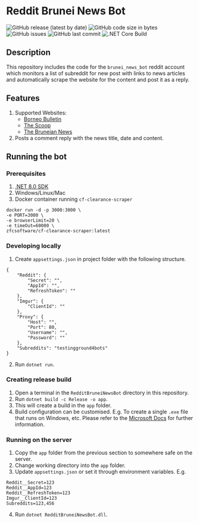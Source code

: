 # Reddit Brunei News Bot

![GitHub release (latest by date)](https://img.shields.io/github/v/release/dsychin/RedditBruneiNewsBot)
![GitHub code size in bytes](https://img.shields.io/github/languages/code-size/dsychin/RedditBruneiNewsBot)
![GitHub issues](https://img.shields.io/github/issues-raw/dsychin/RedditBruneiNewsBot)
![GitHub last commit](https://img.shields.io/github/last-commit/dsychin/RedditBruneiNewsBot)
![.NET Core Build](https://github.com/dsychin/RedditBruneiNewsBot/workflows/.NET%20Core%20Build/badge.svg)

## Description

This repository includes the code for the `brunei_news_bot` reddit account which monitors a list of subreddit for new post with links to news articles and automatically scrape the website for the content and post it as a reply.

## Features

1. Supported Websites:
   - [Borneo Bulletin](https://www.borneobulletin.com.bn)
   - [The Scoop](https://thescoop.co)
   - [The Bruneian News](https://www.thebruneian.news/)
2. Posts a comment reply with the news title, date and content.

## Running the bot

### Prerequisites

1. [.NET 8.0 SDK](https://dotnet.microsoft.com/download)
2. Windows/Linux/Mac
3. Docker container running `cf-clearance-scraper`

```
docker run -d -p 3000:3000 \
-e PORT=3000 \
-e browserLimit=20 \
-e timeOut=60000 \
zfcsoftware/cf-clearance-scraper:latest
```

### Developing locally

1. Create `appsettings.json` in project folder with the following structure.

```
{
    "Reddit": {
        "Secret": "",
        "AppId": "",
        "RefreshToken": ""
    },
    "Imgur": {
        "ClientId": ""
    },
    "Proxy": {
        "Host": "",
        "Port": 80,
        "Username": "",
        "Password": ""
    },
    "Subreddits": "testingground4bots"
}
```

2. Run `dotnet run`.

### Creating release build

1. Open a terminal in the `RedditBruneiNewsBot` directory in this repository.
2. Run `dotnet build -c Release -o app`.
3. This will create a build in the `app` folder.
4. Build configuration can be customised. E.g. To create a single `.exe` file that runs on Windows, etc.
   Please refer to the [Microsoft Docs](https://docs.microsoft.com/en-us/dotnet/core/tools/dotnet-build) for further information.

### Running on the server

1. Copy the `app` folder from the previous section to somewhere safe on the server.
2. Change working directory into the `app` folder.
3. Update `appsettings.json` or set it through environment variables. E.g.

```
Reddit__Secret=123
Reddit__AppId=123
Reddit__RefreshToken=123
Imgur__ClientId=123
Subreddits=123,456
```

4. Run `dotnet RedditBruneiNewsBot.dll`.
